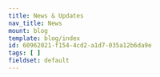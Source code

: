 ```yaml
---
title: News & Updates
nav_title: News
mount: blog
template: blog/index
id: 60962021-f154-4cd2-a1d7-035a12b6da9e
tags: [ ]
fieldset: default
---
```


